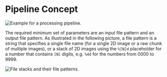 Pipeline Concept
================

![Example for a processing pipeline.](../pictures/pipeline.png "Example for a processing pipeline.")

The required minimum set of parameters are an input file pattern and an output file pattern. As illustrated in the following picture, a file pattern is a string that specifies a single file name (for a single 2D image or a raw chunk of multiple images), or a stack of 2D images using the `%[N]d` placeholder for a number that contains `[N]` digits, e.g. `%4d` for the numbers from 0000 to 9999.

![File stacks and their file patterns.](../pictures/filestacks.png "File stacks and their file patterns.")
